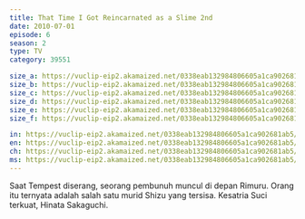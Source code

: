 ```yaml
---
title: That Time I Got Reincarnated as a Slime 2nd
date: 2010-07-01
episode: 6
season: 2
type: TV
category: 39551

size_a: https://vuclip-eip2.akamaized.net/0338eab132984806605a1ca902681ab5/vp63207_V20210216100533/hlsc_e2931_2.m3u8
size_b: https://vuclip-eip2.akamaized.net/0338eab132984806605a1ca902681ab5/vp63207_V20210216100533/hlsc_e2931_3.m3u8
size_c: https://vuclip-eip2.akamaized.net/0338eab132984806605a1ca902681ab5/vp63207_V20210216100533/hlsc_e2931_4.m3u8
size_d: https://vuclip-eip2.akamaized.net/0338eab132984806605a1ca902681ab5/vp63207_V20210216100533/hlsc_e2931_5.m3u8
size_e: https://vuclip-eip2.akamaized.net/0338eab132984806605a1ca902681ab5/vp63207_V20210216100533/hlsc_e2931_6.m3u8
size_f: https://vuclip-eip2.akamaized.net/0338eab132984806605a1ca902681ab5/vp63207_V20210216100533/hlsc_e2931_7.m3u8

in: https://vuclip-eip2.akamaized.net/0338eab132984806605a1ca902681ab5/id.vtt
en: https://vuclip-eip2.akamaized.net/0338eab132984806605a1ca902681ab5/en.vtt
ch: https://vuclip-eip2.akamaized.net/0338eab132984806605a1ca902681ab5/zh-TW.vtt
ms: https://vuclip-eip2.akamaized.net/0338eab132984806605a1ca902681ab5/ms.vtt
---
```

Saat Tempest diserang, seorang pembunuh muncul di depan Rimuru. Orang itu ternyata adalah salah satu murid Shizu yang tersisa. Kesatria Suci terkuat, Hinata Sakaguchi.
